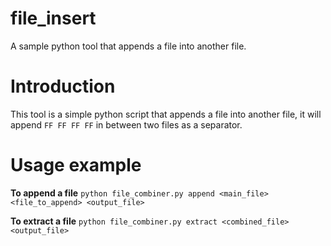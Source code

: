 # file_insert
A sample python tool that appends a file into another file.

# Introduction
This tool is a simple python script that appends a file into another file, it will append `FF FF FF FF` in between two files as a separator.

# Usage example
**To append a file**
`python file_combiner.py append <main_file> <file_to_append> <output_file>`

**To extract a file**
`python file_combiner.py extract <combined_file> <output_file>`

